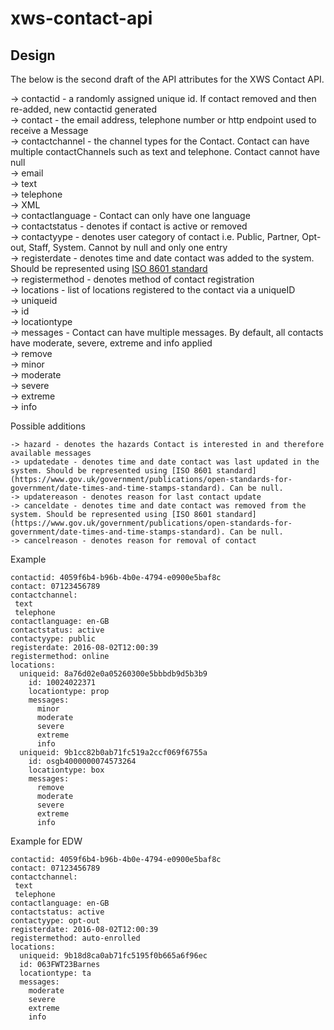 # xws-contact-api

## Design

The below is the second draft of the API attributes for the XWS Contact API.  

-> contactid - a randomly assigned unique id. If contact removed and then re-added, new contactid generated  
-> contact - the email address, telephone number or http endpoint used to receive a Message  
-> contactchannel - the channel types for the Contact. Contact can have multiple contactChannels such as text and telephone. Contact cannot have null  
  -> email  
  -> text  
  -> telephone  
  -> XML  
-> contactlanguage - Contact can only have one language  
-> contactstatus - denotes if contact is active or removed  
-> contactyype - denotes user category of contact i.e. Public, Partner, Opt-out, Staff, System. Cannot by null and only one entry  
-> registerdate - denotes time and date contact was added to the system. Should be represented using [ISO 8601 standard](https://www.gov.uk/government/publications/open-standards-for-government/date-times-and-time-stamps-standard)  
-> registermethod - denotes method of contact registration  
-> locations - list of locations registered to the contact via a uniqueID  
  -> uniqueid  
    -> id  
    -> locationtype  
    -> messages - Contact can have multiple messages. By default, all contacts have moderate, severe, extreme and info applied  
      -> remove  
      -> minor  
      -> moderate  
      -> severe  
      -> extreme  
      -> info  

Possible additions

~~~~
-> hazard - denotes the hazards Contact is interested in and therefore available messages
-> updatedate - denotes time and date contact was last updated in the system. Should be represented using [ISO 8601 standard](https://www.gov.uk/government/publications/open-standards-for-government/date-times-and-time-stamps-standard). Can be null.
-> updatereason - denotes reason for last contact update 
-> canceldate - denotes time and date contact was removed from the system. Should be represented using [ISO 8601 standard](https://www.gov.uk/government/publications/open-standards-for-government/date-times-and-time-stamps-standard). Can be null.
-> cancelreason - denotes reason for removal of contact 
~~~~

Example

~~~~
contactid: 4059f6b4-b96b-4b0e-4794-e0900e5baf8c
contact: 07123456789
contactchannel:
 text
 telephone
contactlanguage: en-GB
contactstatus: active
contactyype: public
registerdate: 2016-08-02T12:00:39
registermethod: online
locations:
  uniqueid: 8a76d02e0a05260300e5bbbdb9d5b3b9
    id: 10024022371
    locationtype: prop
    messages:
      minor
      moderate
      severe
      extreme
      info
  uniqueid: 9b1cc82b0ab71fc519a2ccf069f6755a
    id: osgb4000000074573264
    locationtype: box
    messages:
      remove
      moderate
      severe
      extreme
      info
  ~~~~

Example for EDW

~~~~
contactid: 4059f6b4-b96b-4b0e-4794-e0900e5baf8c
contact: 07123456789
contactchannel:
 text
 telephone
contactlanguage: en-GB
contactstatus: active
contactyype: opt-out
registerdate: 2016-08-02T12:00:39
registermethod: auto-enrolled
locations:
  uniqueid: 9b18d8ca0ab71fc5195f0b665a6f96ec
  id: 063FWT23Barnes
  locationtype: ta
  messages:
    moderate
    severe
    extreme
    info
~~~~
